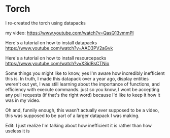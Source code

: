 # Torch
I re-created the torch using datapacks
  
  my video: https://www.youtube.com/watch?v=QasQ13vmmPI

Here's a tutorial on how to install datapacks
  https://www.youtube.com/watch?v=AAD3PV2aGvk
  
Here's a tutorial on how to install resourcepacks
  https://www.youtube.com/watch?v=X3idBsCTNio
  
Some things you might like to know, yes I'm aware how incredibly inefficient this is.
In truth, I made this datapack over a year ago, display entities weren't out yet,
I was still learning about the importance of functions, and efficiency with execute commands.
just so you know, I wont be accepting any pull requests (if that's the right word) because I'd
like to keep it how it was in my video.

Oh and, funnily enough, this wasn't actually ever supposed
to be a video, this was supposed to be part of a larger datapack I was
making.

Edit: I just realize I'm talking about how inefficient it is rather than how useless it is
